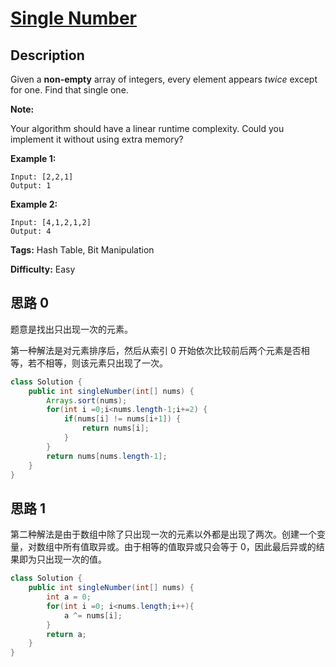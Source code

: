# [Single Number][title]

## Description

Given a **non-empty**  array of integers, every element appears _twice_ except for one. Find that single one.

**Note:**

Your algorithm should have a linear runtime complexity. Could you implement it without using extra memory?

**Example 1:**

```
Input: [2,2,1]
Output: 1
```

**Example 2:**

```
Input: [4,1,2,1,2]
Output: 4
```

**Tags:** Hash Table, Bit Manipulation

**Difficulty:** Easy

## 思路 0

题意是找出只出现一次的元素。

第一种解法是对元素排序后，然后从索引 0 开始依次比较前后两个元素是否相等，若不相等，则该元素只出现了一次。

``` java
class Solution {
    public int singleNumber(int[] nums) {
        Arrays.sort(nums);
        for(int i =0;i<nums.length-1;i+=2) {
            if(nums[i] != nums[i+1]) {
                return nums[i];
            }
        }
        return nums[nums.length-1];
    }
}
```

## 思路 1

第二种解法是由于数组中除了只出现一次的元素以外都是出现了两次。创建一个变量，对数组中所有值取异或。由于相等的值取异或只会等于 0，因此最后异或的结果即为只出现一次的值。

``` java
class Solution {
    public int singleNumber(int[] nums) {
        int a = 0;
        for(int i =0; i<nums.length;i++){
            a ^= nums[i];
        }
        return a;
    }
}
```

[title]: https://leetcode.com/problems/single-number
